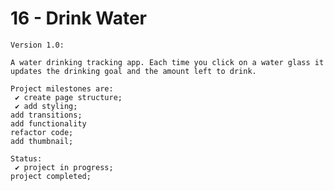 # 16 - Drink Water

    Version 1.0:

    A water drinking tracking app. Each time you click on a water glass it updates the drinking goal and the amount left to drink.

    Project milestones are:
     ✔ create page structure;
     ✔ add styling;
    add transitions;
    add functionality
    refactor code;
    add thumbnail;

    Status:
     ✔ project in progress;
    project completed;
